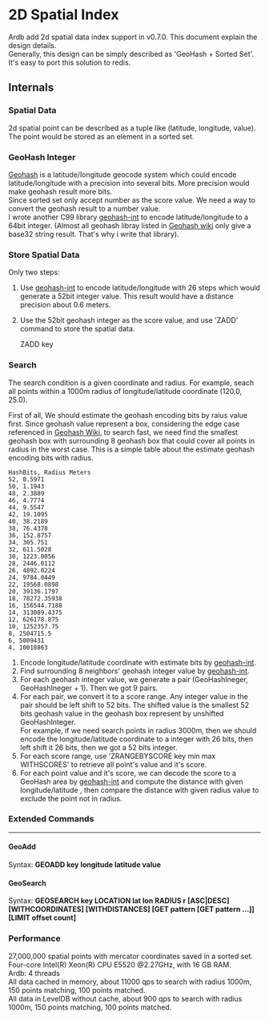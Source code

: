 # 2D Spatial Index #
Ardb add 2d spatial data index support in v0.7.0. This document explain the design details.   
Generally, this design can be simply described as 'GeoHash + Sorted Set'. It's easy to port this solution to redis. 
 
## Internals ##
### Spatial Data ###
2d spatial point can be described as a tuple like (latitude, longitude, value). The point would be stored as an element in a sorted set.
### GeoHash Integer ###
[Geohash](http://en.wikipedia.org/wiki/Geohash) is a latitude/longitude geocode system which could encode latitude/longitude with a precision into several bits. More precision would make geohash result more bits.  
Since sorted set only accept number as the score value. We need a way to convert the geohash result to a number value.  
I wrote another C99 library [geohash-int](https://github.com/yinqiwen/geohash-int) to encode latitude/longitude to a 64bit integer.  (Almost all geohash libray listed in [Geohash wiki](http://en.wikipedia.org/wiki/Geohash) only give a base32 string result. That's why i write that library).  

### Store Spatial Data ###
Only two steps:  
1. Use [geohash-int](https://github.com/yinqiwen/geohash-int) to encode latitude/longitude with 26 steps which would generate a 52bit integer value. This result would have a distance precision about 0.6 meters.  
2. Use the 52bit geohash integer as the score value, and use 'ZADD' command to store the spatial data.
   
    ZADD key <GeoHash50Bits>  <value>
### Search  ###
The search condition is a given coordinate and radius. For example, seach all points within a 1000m radius of longitude/latitude coordinate (120.0, 25.0).  

First of all, We should estimate the geohash encoding bits by raius value first. Since geohash value represent a box, considering the edge case referenced in [Geohash Wiki](http://en.wikipedia.org/wiki/Geohash), to search fast, we need find the smallest geohash box with surrounding 8 geohash box that could cover all points in radius in the worst case. This is a simple table about the estimate geohash encoding bits with radius.
    
    HashBits, Radius Meters
    52, 0.5971
    50, 1.1943
    48, 2.3889
    46, 4.7774
    44, 9.5547
    42, 19.1095
    40, 38.2189
    38, 76.4378
    36, 152.8757
    34, 305.751
    32, 611.5028
    30, 1223.0056
    28, 2446.0112
    26, 4892.0224 
    24, 9784.0449
    22, 19568.0898
    20, 39136.1797
    18, 78272.35938
    16, 156544.7188
    14, 313089.4375
    12, 626178.875
    10, 1252357.75
    8, 2504715.5
    6, 5009431
    4, 10018863

1. Encode longitude/latitude coordinate with estimate bits by [geohash-int](https://github.com/yinqiwen/geohash-int).  
2. Find surrounding 8 neighbors' geohash integer value by [geohash-int](https://github.com/yinqiwen/geohash-int).
3. For each geohash integer value, we generate a pair (GeoHashIneger, GeoHashIneger + 1). Then we got 9 pairs.  
4. For each pair, we convert it to a score range. Any integer value in the pair should be left shift to 52 bits. The shifted value is the smallest 52 bits geohash value in the geohash box represent by unshifted GeoHashInteger.    
   For example, if we need search points in radius 3000m, then we should encode the  longitude/latitude coordinate to a integer with 26 bits, then left shift it 26 bits, then we got a 52 bits integer.
5. For each score range, use 'ZRANGEBYSCORE key min max WITHSCORES' to retrieve all point's value and it's score.
6. For each point value and it's score, we can decode the score to a GeoHash area by [geohash-int](https://github.com/yinqiwen/geohash-int) and compute the distance with given longitude/latitude , then compare the distance with given radius value to exclude the point not in radius.


### Extended Commands ###
----------

#### GeoAdd ####
Syntax: **GEOADD key longitude latitude value**  

#### GeoSearch ####
Syntax: **GEOSEARCH key LOCATION lat lon RADIUS r [ASC|DESC] [WITHCOORDINATES] [WITHDISTANCES] [GET pattern [GET pattern ...]] [LIMIT offset count]**  

### Performance
27,000,000 spatial points with mercator coordinates saved in a sorted set.  
Four-core Intel(R) Xeon(R) CPU E5520 @2.27GHz, with 16 GB RAM.  
Ardb: 4 threads    
All data cached in memory, about 11000 qps to search with radius 1000m, 150 points matching, 100 points matched.  
All data in LevelDB without cache, about 900 qps to search with radius 1000m, 150 points matching, 100 points matched. 

